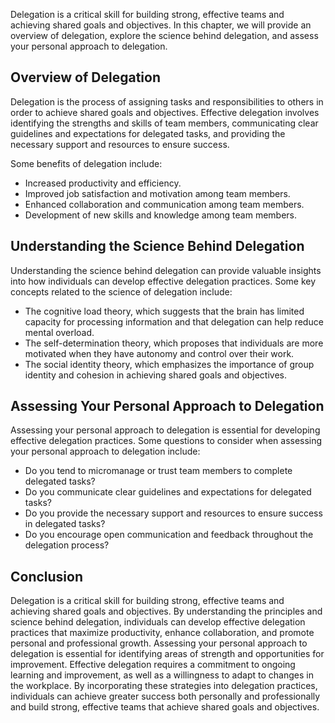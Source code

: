 
Delegation is a critical skill for building strong, effective teams and achieving shared goals and objectives. In this chapter, we will provide an overview of delegation, explore the science behind delegation, and assess your personal approach to delegation.

Overview of Delegation
----------------------

Delegation is the process of assigning tasks and responsibilities to others in order to achieve shared goals and objectives. Effective delegation involves identifying the strengths and skills of team members, communicating clear guidelines and expectations for delegated tasks, and providing the necessary support and resources to ensure success.

Some benefits of delegation include:

* Increased productivity and efficiency.
* Improved job satisfaction and motivation among team members.
* Enhanced collaboration and communication among team members.
* Development of new skills and knowledge among team members.

Understanding the Science Behind Delegation
-------------------------------------------

Understanding the science behind delegation can provide valuable insights into how individuals can develop effective delegation practices. Some key concepts related to the science of delegation include:

* The cognitive load theory, which suggests that the brain has limited capacity for processing information and that delegation can help reduce mental overload.
* The self-determination theory, which proposes that individuals are more motivated when they have autonomy and control over their work.
* The social identity theory, which emphasizes the importance of group identity and cohesion in achieving shared goals and objectives.

Assessing Your Personal Approach to Delegation
----------------------------------------------

Assessing your personal approach to delegation is essential for developing effective delegation practices. Some questions to consider when assessing your personal approach to delegation include:

* Do you tend to micromanage or trust team members to complete delegated tasks?
* Do you communicate clear guidelines and expectations for delegated tasks?
* Do you provide the necessary support and resources to ensure success in delegated tasks?
* Do you encourage open communication and feedback throughout the delegation process?

Conclusion
----------

Delegation is a critical skill for building strong, effective teams and achieving shared goals and objectives. By understanding the principles and science behind delegation, individuals can develop effective delegation practices that maximize productivity, enhance collaboration, and promote personal and professional growth. Assessing your personal approach to delegation is essential for identifying areas of strength and opportunities for improvement. Effective delegation requires a commitment to ongoing learning and improvement, as well as a willingness to adapt to changes in the workplace. By incorporating these strategies into delegation practices, individuals can achieve greater success both personally and professionally and build strong, effective teams that achieve shared goals and objectives.
